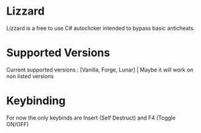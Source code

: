 # Lizzard
 Lizzard is a free to use C# autoclicker intended to bypass basic anticheats.
 
# Supported Versions
 Current supported versions :
 [Vanilla, Forge, Lunar] | Maybe it will work on non listed versions

# Keybinding
 For now the only keybinds are Insert (Self Destruct) and F4 (Toggle ON/OFF)
